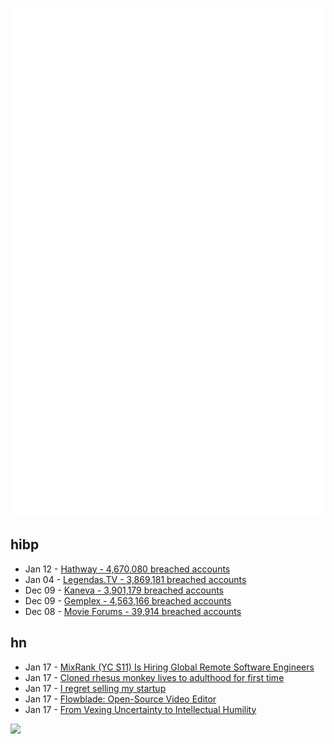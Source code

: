 ![Metrics](https://raw.githubusercontent.com/phixion/phixion/master/metrics.svg)

## hibp

<!--
for https://github.com/phixion/phixion/blob/main/.github/workflows/feeds.yml
-->
<!--START_SECTION:haveibeenpwnd-->
- Jan 12 - [Hathway - 4,670,080 breached accounts](https://haveibeenpwned.com/PwnedWebsites#Hathway)
- Jan 04 - [Legendas.TV - 3,869,181 breached accounts](https://haveibeenpwned.com/PwnedWebsites#LegendasTV)
- Dec 09 - [Kaneva - 3,901,179 breached accounts](https://haveibeenpwned.com/PwnedWebsites#Kaneva)
- Dec 09 - [Gemplex - 4,563,166 breached accounts](https://haveibeenpwned.com/PwnedWebsites#Gemplex)
- Dec 08 - [Movie Forums - 39,914 breached accounts](https://haveibeenpwned.com/PwnedWebsites#MovieForums)
<!--END_SECTION:haveibeenpwnd-->

## hn

<!--
for https://github.com/phixion/phixion/blob/main/.github/workflows/feeds.yml
-->
<!--START_SECTION:hn-->
- Jan 17 - [MixRank (YC S11) Is Hiring Global Remote Software Engineers](https://news.ycombinator.com/item?id=39024215)
- Jan 17 - [Cloned rhesus monkey lives to adulthood for first time](https://www.nature.com/articles/d41586-024-00136-2)
- Jan 17 - [I regret selling my startup](https://www.nothingeasyaboutthis.com/i-regret-selling-my-startup/)
- Jan 17 - [Flowblade: Open-Source Video Editor](https://jliljebl.github.io/flowblade/)
- Jan 17 - [From Vexing Uncertainty to Intellectual Humility](https://academic.oup.com/schizophreniabulletin/advance-article/doi/10.1093/schbul/sbad173/7517011)
<!--END_SECTION:hn-->

<!--
for https://yhype.me
-->
![](https://hit.yhype.me/github/profile?user_id=13013670)

